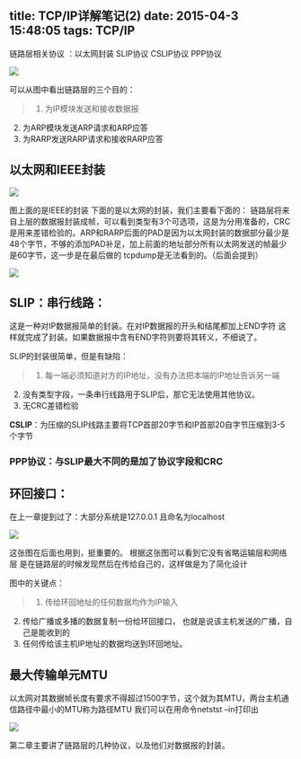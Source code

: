 title: TCP/IP详解笔记(2)
date: 2015-04-3 15:48:05
tags: TCP/IP
---

链路层相关协议 ：以太网封装  SLIP协议  CSLIP协议  PPP协议
<!-- more-->

![](http://img.blog.csdn.net/20150227160817052?watermark/2/text/aHR0cDovL2Jsb2cuY3Nkbi5uZXQveGl1d2Vpa2FuZw==/font/5a6L5L2T/fontsize/400/fill/I0JBQkFCMA==/dissolve/70/gravity/Center)

可以从图中看出链路层的三个目的：

>1. 为IP模块发送和接收数据报
2. 为ARP模块发送ARP请求和ARP应答
3. 为RARP发送RARP请求和接收RARP应答

## 以太网和IEEE封装

![](http://img.blog.csdn.net/20150227161030991?watermark/2/text/aHR0cDovL2Jsb2cuY3Nkbi5uZXQveGl1d2Vpa2FuZw==/font/5a6L5L2T/fontsize/400/fill/I0JBQkFCMA==/dissolve/70/gravity/Center)

图上面的是IEEE的封装 下面的是以太网的封装，我们主要看下面的：
链路层将来自上层的数据报封装成帧，可以看到类型有3个可选项，这是为分用准备的，CRC是用来差错检验的。ARP和RARP后面的PAD是因为以太网封装的数据部分最少是48个字节，不够的添加PAD补足，加上前面的地址部分所有以太网发送的帧最少是60字节，这一步是在最后做的 tcpdump是无法看到的。（后面会提到）

![](http://img.blog.csdn.net/20150227161057339?watermark/2/text/aHR0cDovL2Jsb2cuY3Nkbi5uZXQveGl1d2Vpa2FuZw==/font/5a6L5L2T/fontsize/400/fill/I0JBQkFCMA==/dissolve/70/gravity/Center)


## SLIP：串行线路：
这是一种对IP数据报简单的封装。在对IP数据报的开头和结尾都加上END字符 这样就完成了封装。如果数据报中含有END字符则要将其转义，不细说了。

SLIP的封装很简单，但是有缺陷：

>1. 每一端必须知道对方的IP地址，没有办法把本端的IP地址告诉另一端
2. 没有类型字段，一条串行线路用于SLIP后，那它无法使用其他协议。
3. 无CRC差错检验

**CSLIP**：为压缩的SLIP线路主要将TCP首部20字节和IP首部20自字节压缩到3-5个字节


### PPP协议：与SLIP最大不同的是加了协议字段和CRC

## 环回接口：

在上一章提到过了：大部分系统是127.0.0.1 且命名为localhost

![](http://img.blog.csdn.net/20150227161126467?watermark/2/text/aHR0cDovL2Jsb2cuY3Nkbi5uZXQveGl1d2Vpa2FuZw==/font/5a6L5L2T/fontsize/400/fill/I0JBQkFCMA==/dissolve/70/gravity/Center)


这张图在后面也用到，挺重要的。 根据这张图可以看到它没有省略运输层和网络层 是在链路层的时候发现然后在传给自己的，这样做是为了简化设计

图中的关键点：

>1. 传给环回地址的任何数据均作为IP输入
2. 传给广播或多播的数据复制一份给环回接口， 也就是说该主机发送的广播，自己是能收到的
3. 任何传给该主机IP地址的数据均送到环回地址。

## 最大传输单元MTU

以太网对其数据帧长度有要求不得超过1500字节，这个就为其MTU，两台主机通信路径中最小的MTU称为路径MTU 我们可以在用命令netstst –in打印出


![](http://img.blog.csdn.net/20150227161141459?watermark/2/text/aHR0cDovL2Jsb2cuY3Nkbi5uZXQveGl1d2Vpa2FuZw==/font/5a6L5L2T/fontsize/400/fill/I0JBQkFCMA==/dissolve/70/gravity/Center)


第二章主要讲了链路层的几种协议，以及他们对数据报的封装。
